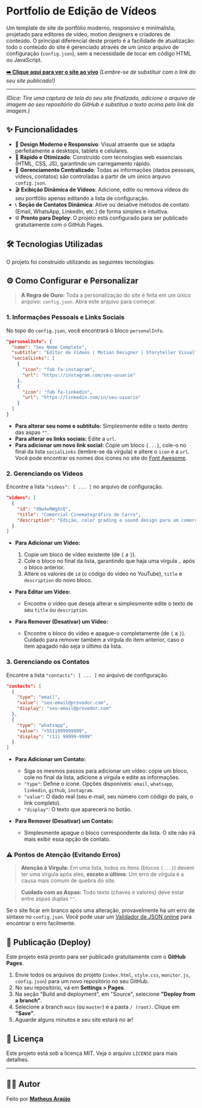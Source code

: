 # Portfolio de Edição de Vídeos

Um template de site de portfólio moderno, responsivo e minimalista, projetado para editores de vídeo, motion designers e criadores de conteúdo. O principal diferencial deste projeto é a facilidade de atualização: todo o conteúdo do site é gerenciado através de um único arquivo de configuração (`config.json`), sem a necessidade de tocar em código HTML ou JavaScript.

**[➡️ Clique aqui para ver o site ao vivo](https://www.google.com/search?q=https://SEU-USUARIO.github.io/SEU-REPOSITORIO/)**
*(Lembre-se de substituir com o link do seu site publicado\!)*

-----

*(Dica: Tire uma captura de tela do seu site finalizado, adicione o arquivo de imagem ao seu repositório do GitHub e substitua o texto acima pelo link da imagem.)*

## ✨ Funcionalidades

  * 🎨 **Design Moderno e Responsivo**: Visual atraente que se adapta perfeitamente a desktops, tablets e celulares.
  * 🚀 **Rápido e Otimizado**: Construído com tecnologias web essenciais (HTML, CSS, JS), garantindo um carregamento rápido.
  * 🔧 **Gerenciamento Centralizado**: Todas as informações (dados pessoais, vídeos, contatos) são controladas a partir de um único arquivo `config.json`.
  * 🎬 **Exibição Dinâmica de Vídeos**: Adicione, edite ou remova vídeos do seu portfólio apenas editando a lista de configuração.
  * 📞 **Seção de Contatos Dinâmica**: Ative ou desative métodos de contato (Email, WhatsApp, LinkedIn, etc.) de forma simples e intuitiva.
  * 🌐 **Pronto para Deploy**: O projeto está configurado para ser publicado gratuitamente com o GitHub Pages.

## 🛠️ Tecnologias Utilizadas

O projeto foi construído utilizando as seguintes tecnologias:

## ⚙️ Como Configurar e Personalizar

> **A Regra de Ouro:** Toda a personalização do site é feita em um único arquivo: `config.json`. Abra este arquivo para começar.

### 1\. Informações Pessoais e Links Sociais

No topo do `config.json`, você encontrará o bloco `personalInfo`.

```json
"personalInfo": {
  "name": "Seu Nome Completo",
  "subtitle": "Editor de Vídeos | Motion Designer | Storyteller Visual",
  "socialLinks": [
    {
      "icon": "fab fa-instagram",
      "url": "https://instagram.com/seu-usuario"
    },
    {
      "icon": "fab fa-linkedin",
      "url": "https://linkedin.com/in/seu-usuario"
    }
  ]
}
```

  * **Para alterar seu nome e subtítulo:** Simplesmente edite o texto dentro das aspas `""`.
  * **Para alterar os links sociais:** Edite a `url`.
  * **Para adicionar um novo link social:** Copie um bloco `{...}`, cole-o no final da lista `socialLinks` (lembre-se da vírgula) e altere o `icon` e a `url`. Você pode encontrar os nomes dos ícones no site do [Font Awesome](https://fontawesome.com/icons).

### 2\. Gerenciando os Vídeos

Encontre a lista `"videos": [ ... ]` no arquivo de configuração.

```json
"videos": [
  {
    "id": "dQw4w9WgXcQ",
    "title": "Comercial Cinematográfico de Carro",
    "description": "Edição, color grading e sound design para um comercial..."
  }
]
```

  * **Para Adicionar um Vídeo:**

    1.  Copie um bloco de vídeo existente (de `{` a `}`).
    2.  Cole o bloco no final da lista, garantindo que haja uma vírgula `,` após o bloco anterior.
    3.  Altere os valores de `id` (o código do vídeo no YouTube), `title` e `description` do novo bloco.

  * **Para Editar um Vídeo:**

      * Encontre o vídeo que deseja alterar e simplesmente edite o texto de seu `title` ou `description`.

  * **Para Remover (Desativar) um Vídeo:**

      * Encontre o bloco do vídeo e apague-o completamente (de `{` a `}`). Cuidado para remover também a vírgula do item anterior, caso o item apagado não seja o último da lista.

### 3\. Gerenciando os Contatos

Encontre a lista `"contacts": [ ... ]` no arquivo de configuração.

```json
"contacts": [
  {
    "type": "email",
    "value": "seu-email@provedor.com",
    "display": "seu-email@provedor.com"
  },
  {
    "type": "whatsapp",
    "value": "+5511999999999",
    "display": "(11) 99999-9999"
  }
]
```

  * **Para Adicionar um Contato:**

      * Siga os mesmos passos para adicionar um vídeo: copie um bloco, cole no final da lista, adicione a vírgula e edite as informações.
      * `"type"`: Define o ícone. Opções disponíveis: `email`, `whatsapp`, `linkedin`, `github`, `instagram`.
      * `"value"`: O dado real (seu e-mail, seu número com código do país, o link completo).
      * `"display"`: O texto que aparecerá no botão.

  * **Para Remover (Desativar) um Contato:**

      * Simplesmente apague o bloco correspondente da lista. O site não irá mais exibir essa opção de contato.

### ⚠️ Pontos de Atenção (Evitando Erros)

> **Atenção à Vírgula:** Em uma lista, todos os itens (blocos `{...}`) devem ter uma vírgula após eles, **exceto o último**. Um erro de vírgula é a causa mais comum de quebra do site.

> **Cuidado com as Aspas:** Todo texto (chaves e valores) deve estar entre aspas duplas `""`.

Se o site ficar em branco após uma alteração, provavelmente há um erro de sintaxe no `config.json`. Você pode usar um [Validador de JSON online](https://jsonlint.com/) para encontrar o erro facilmente.

## 🚀 Publicação (Deploy)

Este projeto está pronto para ser publicado gratuitamente com o **GitHub Pages**.

1.  Envie todos os arquivos do projeto (`index.html`, `style.css`, `monitor.js`, `config.json`) para um novo repositório no seu GitHub.
2.  No seu repositório, vá em **Settings \> Pages**.
3.  Na seção "Build and deployment", em "Source", selecione **"Deploy from a branch"**.
4.  Selecione a branch `main` (ou `master`) e a pasta `/ (root)`. Clique em **"Save"**.
5.  Aguarde alguns minutos e seu site estará no ar\!

## 📄 Licença

Este projeto está sob a licença MIT. Veja o arquivo `LICENSE` para mais detalhes.

-----

## 👨‍💻 Autor

Feito por **[Matheus Araújo](https://github.com/matheusaraujoc)**